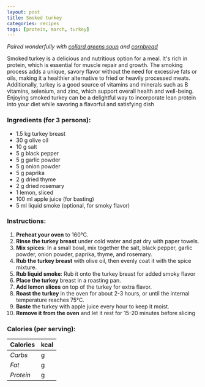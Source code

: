 ```yaml
---
layout: post
title: Smoked turkey
categories: recipes
tags: [protein, march, turkey]
---
```


*Paired wonderfully with <a href="/recipes/collard-greens-soup">collard greens soup</a> and <a href="/recipes/cornbread">cornbread</a>*

Smoked turkey is a delicious and nutritious option for a meal. It's rich in protein, which is essential for muscle repair and growth. The smoking process adds a unique, savory flavor without the need for excessive fats or oils, making it a healthier alternative to fried or heavily processed meats. Additionally, turkey is a good source of vitamins and minerals such as B vitamins, selenium, and zinc, which support overall health and well-being. Enjoying smoked turkey can be a delightful way to incorporate lean protein into your diet while savoring a flavorful and satisfying dish

### Ingredients (for 3 persons):
- 1.5 kg turkey breast
- 30 g olive oil
- 10 g salt
- 5 g black pepper
- 5 g garlic powder
- 5 g onion powder
- 5 g paprika
- 2 g dried thyme
- 2 g dried rosemary
- 1 lemon, sliced
- 100 ml apple juice (for basting)
- 5 ml liquid smoke (optional, for smoky flavor)

### Instructions:

1. **Preheat your oven** to 160°C.
2. **Rinse the turkey breast** under cold water and pat dry with paper towels.
3. **Mix spices**: In a small bowl, mix together the salt, black pepper, garlic powder, onion powder, paprika, thyme, and rosemary.
4. **Rub the turkey breast** with olive oil, then evenly coat it with the spice mixture.
5. **Rub liquid smoke**: Rub it onto the turkey breast for added smoky flavor
6. **Place the turkey** breast in a roasting pan.
7. **Add lemon slices** on top of the turkey for extra flavor.
8. **Roast the turkey** in the oven for about 2-3 hours, or until the internal temperature reaches 75°C.
9. **Baste** the turkey with apple juice every hour to keep it moist.
10. **Remove it from the oven** and let it rest for 15-20 minutes before slicing

### Calories (per serving):

| **Calories** | kcal |
| ----------- | ----------- |
| *Carbs* | g |
| *Fat* | g |
| *Protein* | g |